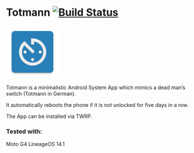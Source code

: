 # Totmann [![Build Status](https://travis-ci.org/0xbb/Totmann-Android.svg?branch=master)](https://travis-ci.org/0xbb/Totmann-Android)

![Totmann](./app/src/main/res/mipmap-xxhdpi/ic_launcher.png )

Totmann is a minimalistic Android System App which mimics a dead man’s switch (Totmann in German).

It automatically reboots the phone if it is not unlocked for five days in a row.

The App can be installed via TWRP.
### Tested with:
Moto G4 LineageOS 14.1
